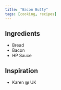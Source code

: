 ```yaml
---
title: "Bacon Butty"
tags: [cooking, recipes]
---
```


## Ingredients
- Bread
- Bacon
- HP Sauce


## Inspiration
- Karen @ UK